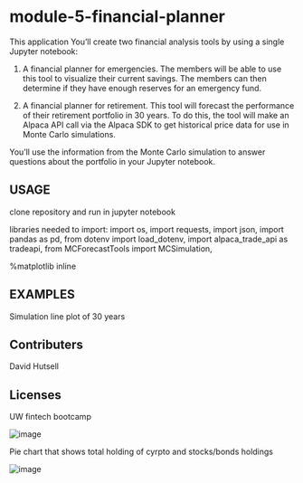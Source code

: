 # module-5-financial-planner

This application You’ll create two financial analysis tools by using a single Jupyter notebook:

1. A financial planner for emergencies. The members will be able to use this tool to visualize their current savings. The members can then determine if they have enough reserves for an emergency fund.

2. A financial planner for retirement. This tool will forecast the performance of their retirement portfolio in 30 years. To do this, the tool will make an Alpaca API call via the Alpaca SDK to get historical price data for use in Monte Carlo simulations.

You’ll use the information from the Monte Carlo simulation to answer questions about the portfolio in your Jupyter notebook.



USAGE
--
clone repository and run in jupyter notebook

libraries needed to import:
import os,
import requests,
import json,
import pandas as pd,
from dotenv import load_dotenv,
import alpaca_trade_api as tradeapi,
from MCForecastTools import MCSimulation,

%matplotlib inline


EXAMPLES
--
Simulation line plot of 30 years 


Contributers
--
David Hutsell

Licenses
--
UW fintech bootcamp


![image](https://user-images.githubusercontent.com/107014664/187589688-8051671b-7ab8-4ec7-85b5-2eec27e8a634.png)

Pie chart that shows total holding of cyrpto and stocks/bonds holdings


![image](https://user-images.githubusercontent.com/107014664/187589791-e6d8afb7-65e3-453d-b61b-cdc01a9eedc2.png)

